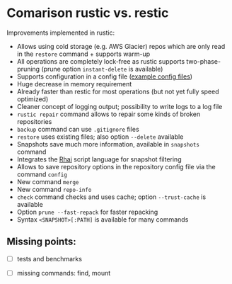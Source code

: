 # Comarison rustic vs. restic

Improvements implemented in rustic:
 * Allows using cold storage (e.g. AWS Glacier) repos which are only read in the `restore` command + supports warm-up
 * All operations are completely lock-free as rustic supports two-phase-pruning (prune option `instant-delete` is available)
 * Supports configuration in a config file 
([example config files](https://github.com/rustic-rs/rustic/tree/main/examples))
 * Huge decrease in memory requirement
 * Already faster than restic for most operations (but not yet fully speed optimized)
 * Cleaner concept of logging output; possibility to write logs to a log file
 * `rustic repair` command allows to repair some kinds of broken repositories
 * `backup` command can use `.gitignore` files
 * `restore` uses existing files; also option `--delete` available
 * Snapshots save much more information, available in `snapshots` command
 * Integrates the [Rhai](https://rhai.rs/) script language for snapshot filtering
 * Allows to save repository options in the repository config file via the command `config`
 * New command `merge`
 * New command `repo-info`
 * `check` command checks and uses cache; option `--trust-cache` is available
 * Option `prune --fast-repack` for faster repacking
 * Syntax `<SNAPSHOT>[:PATH]` is available for many commands
 
## Missing points:
 * [ ] tests and benchmarks
 * [ ] missing commands: find, mount

